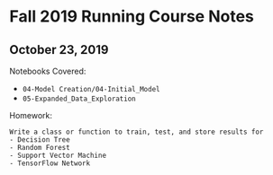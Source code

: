 # Fall 2019 Running Course Notes


## October 23, 2019

Notebooks Covered:
- `04-Model Creation/04-Initial_Model`
- `05-Expanded_Data_Exploration`

Homework:
```
Write a class or function to train, test, and store results for 
- Decision Tree
- Random Forest
- Support Vector Machine
- TensorFlow Network
```